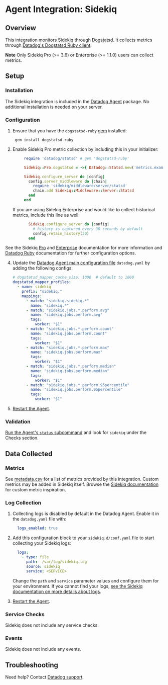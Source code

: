 # Agent Integration: Sidekiq

## Overview

This integration monitors [Sidekiq][3] through [Dogstatsd][5]. It collects metrics through [Datadog's Dogstatsd Ruby client][4].

**Note** Only Sidekiq Pro (>= 3.6) or Enterprise (>= 1.1.0) users can collect metrics.

## Setup

### Installation

The Sidekiq integration is included in the [Datadog Agent][2] package.
No additional installation is needed on your server.

### Configuration

1. Ensure that you have the `dogstatsd-ruby` [gem][4] installed:

   ```
    gem install dogstatsd-ruby
   ```

2. Enable Sidekiq Pro metric collection by including this in your initializer:

   ```ruby
        require 'datadog/statsd' # gem 'dogstatsd-ruby'

        Sidekiq::Pro.dogstatsd = ->{ Datadog::Statsd.new('metrics.example.com', 8125, namespace:'sidekiq') }

        Sidekiq.configure_server do |config|
          config.server_middleware do |chain|
            require 'sidekiq/middleware/server/statsd'
            chain.add Sidekiq::Middleware::Server::Statsd
          end
        end
   ```

    If you are using Sidekiq Enterprise and would like to collect historical metrics, include this line as well:

   ```ruby
          Sidekiq.configure_server do |config|
            # history is captured every 30 seconds by default
            config.retain_history(30)
          end
   ```

  See the Sidekiq [Pro][6] and [Enterprise][7] documentation for more information and [Datadog Ruby][7] documentation for further configuration options.

4. Update the [Datadog Agent main configuration file][13] `datadog.yaml` by adding the following configs:

   ```yaml
   # dogstatsd_mapper_cache_size: 1000  # default to 1000
   dogstatsd_mapper_profiles:
     - name: sidekiq
       prefix: "sidekiq."
       mappings:
         - match: "sidekiq.sidekiq.*"
           name: "sidekiq.*"
         - match: "sidekiq.jobs.*.perform.avg"
           name: "sidekiq.jobs.perform.avg"
           tags:
             worker: "$1"
         - match: "sidekiq.jobs.*.perform.count"
           name: "sidekiq.jobs.perform.count"
           tags:
             worker: "$1"
         - match: "sidekiq.jobs.*.perform.max"
           name: "sidekiq.jobs.perform.max"
           tags:
             worker: "$1"
         - match: "sidekiq.jobs.*.perform.median"
           name: "sidekiq.jobs.perform.median"
           tags:
             worker: "$1"
         - match: "sidekiq.jobs.*.perform.95percentile"
           name: "sidekiq.jobs.perform.95percentile"
           tags:
             worker: "$1"

    ```

4. [Restart the Agent][8].

### Validation

[Run the Agent's `status` subcommand][10] and look for `sidekiq` under the Checks section.

## Data Collected

### Metrics

See [metadata.csv][12] for a list of metrics provided by this integration. Custom metrics may be added in Sidekiq itself. Browse the [Sidekiq documentation][11] for custom metric inspiration.

### Log Collection


1. Collecting logs is disabled by default in the Datadog Agent. Enable it in the `datadog.yaml` file with:

    ```yaml
      logs_enabled: true
    ```

2. Add this configuration block to your `sidekiq.d/conf.yaml` file to start collecting your Sidekiq logs:

    ```yaml
      logs:
        - type: file
          path:  /var/log/sidekiq.log
          source: sidekiq
          service: <SERVICE>
    ```

     Change the `path` and `service` parameter values and configure them for your environment. If you cannot find your logs, [see the Sidekiq documentation on more details about logs][9].

3. [Restart the Agent][8].

### Service Checks

Sidekiq does not include any service checks.

### Events

Sidekiq does not include any events.

## Troubleshooting

Need help? Contact [Datadog support][1].

[1]: https://docs.datadoghq.com/help
[2]: https://docs.datadoghq.com/agent/guide/agent-commands/#start-stop-and-restart-the-agent
[3]: https://sidekiq.org/
[4]: https://github.com/DataDog/dogstatsd-ruby
[5]: https://docs.datadoghq.com/developers/dogstatsd/
[6]: https://github.com/mperham/sidekiq/wiki/Pro-Metrics
[7]: https://github.com/mperham/sidekiq/wiki/Ent-Historical-Metrics
[8]: https://docs.datadoghq.com/agent/guide/agent-commands/#start-stop-and-restart-the-agent
[9]: https://github.com/mperham/sidekiq/wiki/Logging#log-file
[10]: https://docs.datadoghq.com/agent/guide/agent-commands/#agent-status-and-information
[11]: https://github.com/mperham/sidekiq/wiki/Ent-Historical-Metrics#custom
[12]: https://github.com/DataDog/integrations-core/blob/master/sidekiq/metadata.csv
[13]: https://docs.datadoghq.com/agent/guide/agent-configuration-files/
